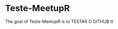 
# Teste-MeetupR

<!-- badges: start -->
<!-- badges: end -->

The goal of Teste-MeetupR is to TESTAR O GITHUB tt

